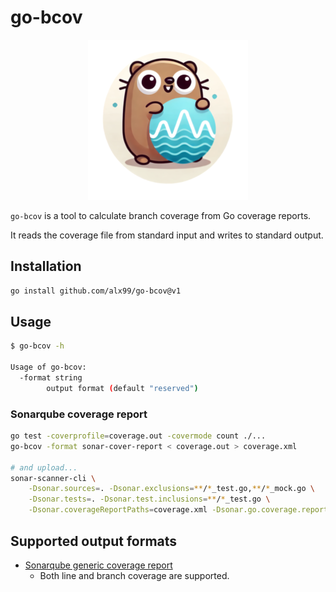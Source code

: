 # go-bcov

<p align="center">
  <img src="https://github.com/ALX99/go-bcov/blob/main/logo.png" />
</p>

`go-bcov` is a tool to calculate branch coverage from Go coverage reports.

It reads the coverage file from standard input and writes to standard output.

## Installation

```bash
go install github.com/alx99/go-bcov@v1
```

## Usage

```bash
$ go-bcov -h

Usage of go-bcov:
  -format string
    	output format (default "reserved")
```

### Sonarqube coverage report

```bash
go test -coverprofile=coverage.out -covermode count ./...
go-bcov -format sonar-cover-report < coverage.out > coverage.xml

# and upload...
sonar-scanner-cli \
    -Dsonar.sources=. -Dsonar.exclusions=**/*_test.go,**/*_mock.go \
    -Dsonar.tests=. -Dsonar.test.inclusions=**/*_test.go \
    -Dsonar.coverageReportPaths=coverage.xml -Dsonar.go.coverage.reportPaths=coverage.txt
```

## Supported output formats

- [Sonarqube generic coverage report](https://docs.sonarsource.com/sonarqube/latest/analyzing-source-code/test-coverage/generic-test-data/)
  - Both line and branch coverage are supported.

